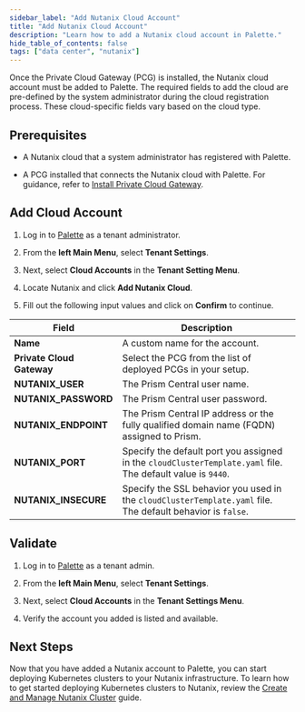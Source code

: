 ```yaml
---
sidebar_label: "Add Nutanix Cloud Account"
title: "Add Nutanix Cloud Account"
description: "Learn how to add a Nutanix cloud account in Palette."
hide_table_of_contents: false
tags: ["data center", "nutanix"]
---
```


 Once the Private Cloud Gateway (PCG) is installed, the Nutanix cloud account must be added to Palette. The required fields to add the cloud are pre-defined by the system administrator during the cloud registration process. These cloud-specific fields vary based on the cloud type.

## Prerequisites

- A Nutanix cloud that a system administrator has registered with Palette. 

- A PCG installed that connects the Nutanix cloud with Palette. For guidance, refer to [Install Private Cloud Gateway](install-pcg.md).


## Add Cloud Account

1. Log in to [Palette](https://console.spectrocloud.com/) as a tenant administrator.

2. From the **left Main Menu**, select **Tenant Settings**. 

3. Next, select **Cloud Accounts** in the **Tenant Setting Menu**.

4. Locate Nutanix and click **Add Nutanix Cloud**.  

5. Fill out the following input values and click on **Confirm** to continue. 

  | **Field** | **Description** |
  |-----------|-----------------|
  | **Name**| A custom name for the account. |
  | **Private Cloud Gateway**| Select the PCG from the list of deployed PCGs in your setup.|
  | **NUTANIX_USER**| The Prism Central user name.|
  | **NUTANIX_PASSWORD** | The Prism Central user password.|
  | **NUTANIX_ENDPOINT** | The Prism Central IP address or the fully qualified domain name (FQDN) assigned to Prism.|
  | **NUTANIX_PORT** | Specify the default port you assigned in the ``cloudClusterTemplate.yaml`` file. The default value is `9440`. |
  | **NUTANIX_INSECURE** | Specify the SSL behavior you used in the ``cloudClusterTemplate.yaml`` file. The default behavior is `false`. |

## Validate

1. Log in to [Palette](https://console.spectrocloud.com/) as a tenant admin.

2. From the **left Main Menu**, select **Tenant Settings**. 

3. Next, select **Cloud Accounts** in the **Tenant Settings Menu**. 

4. Verify the account you added is listed and available.


## Next Steps

Now that you have added a Nutanix account to Palette, you can start deploying Kubernetes clusters to your Nutanix infrastructure. To learn how to get started deploying Kubernetes clusters to Nutanix, review the [Create and Manage Nutanix Cluster](/clusters/data-center/nutanix/create-manage-nutanix-cluster.md) guide.